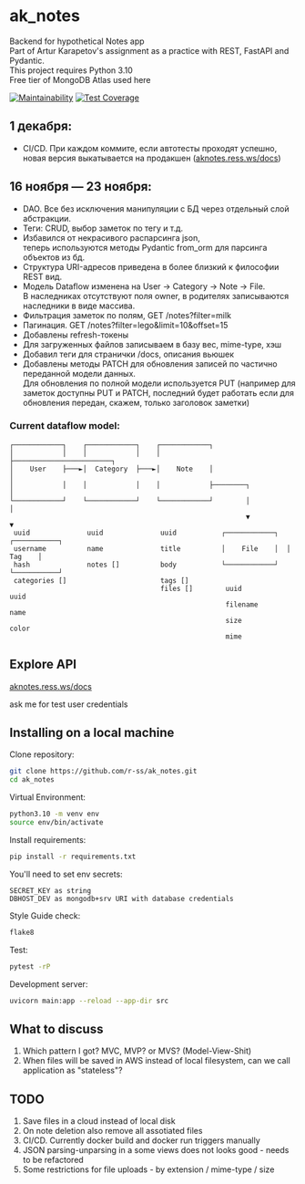 # ak_notes

Backend for hypothetical Notes app  
Part of Artur Karapetov's assignment as a practice with REST, FastAPI and Pydantic.  
This project requires Python 3.10  
Free tier of MongoDB Atlas used here

[![Maintainability](https://api.codeclimate.com/v1/badges/53f9891d099578172022/maintainability)](https://codeclimate.com/github/r-ss/ak_notes/maintainability) [![Test Coverage](https://api.codeclimate.com/v1/badges/53f9891d099578172022/test_coverage)](https://codeclimate.com/github/r-ss/ak_notes/test_coverage)

## 1 декабря:

- CI/CD. При каждом коммите, если автотесты проходят успешно, новая версия выкатывается на продакшен ([aknotes.ress.ws/docs](https://aknotes.ress.ws/docs))

## 16 ноября — 23 ноября:

- DAO. Все без исключения манипуляции с БД через отдельный слой абстракции.
- Теги: CRUD, выбор заметок по тегу и т.д.
- Избавился от некрасивого распарсинга json,  
теперь используются методы Pydantic from_orm для парсинга объектов из бд.
- Структура URI-адресов приведена в более близкий к философии REST вид.
- Модель Dataflow изменена на User → Category → Note → File.  
В наследниках отсутствуют поля owner, в родителях записываются наследники в виде массива.
- Фильтрация заметок по полям, GET /notes?filter=milk
- Пагинация. GET /notes?filter=lego&limit=10&offset=15
- Добавлены refresh-токены
- Для загруженных файлов записываем в базу вес, mime-type, хэш
- Добавил теги для странички /docs, описания вьюшек
- Добавлены методы PATCH для обновления записей по частично переданной модели данных.  
Для обновления по полной модели используется PUT (например для заметок доступны PUT и PATCH, последний будет работать если для обновления передан, скажем, только заголовок заметки)

### Current dataflow model:

    ┌────────────┐    ┌────────────┐    ┌────────────┐
    │            │    │            │    │            ├────────────────────────┐
    │    User    ├───►│  Category  ├───►│    Note    │                        │
    │            │    │            │    │            ├────────┐               │
    └────────────┘    └────────────┘    └────────────┘        │               │
                                                              ▼               ▼
     uuid              uuid              uuid           ┌────────────┐  ┌───────────┐
     username          name              title          │    File    │  │    Tag    │
     hash              notes []          body           └────────────┘  └───────────┘
     categories []                       tags []
                                         files []        uuid            uuid
                                                         filename        name
                                                         size            color
                                                         mime



## Explore API

[aknotes.ress.ws/docs](https://aknotes.ress.ws/docs)

ask me for test user credentials

## Installing on a local machine

Clone repository:
```sh
git clone https://github.com/r-ss/ak_notes.git
cd ak_notes
```

Virtual Environment:
```sh
python3.10 -m venv env
source env/bin/activate
```

Install requirements:
```sh
pip install -r requirements.txt
```

You'll need to set env secrets:
```
SECRET_KEY as string
DBHOST_DEV as mongodb+srv URI with database credentials
```

Style Guide check:
```sh
flake8
```

Test:
```sh
pytest -rP
```

Development server:
```sh
uvicorn main:app --reload --app-dir src
```

## What to discuss

1. Which pattern I got? MVC, MVP? or MVS? (Model-View-Shit)
2. When files will be saved in AWS instead of local filesystem, can we call application as "stateless"?

## TODO

1. Save files in a cloud instead of local disk
2. On note deletion also remove all assotiated files
3. CI/CD. Currently docker build and docker run triggers manually
3. JSON parsing-unparsing in a some views does not looks good - needs to be refactored
4. Some restrictions for file uploads - by extension / mime-type / size